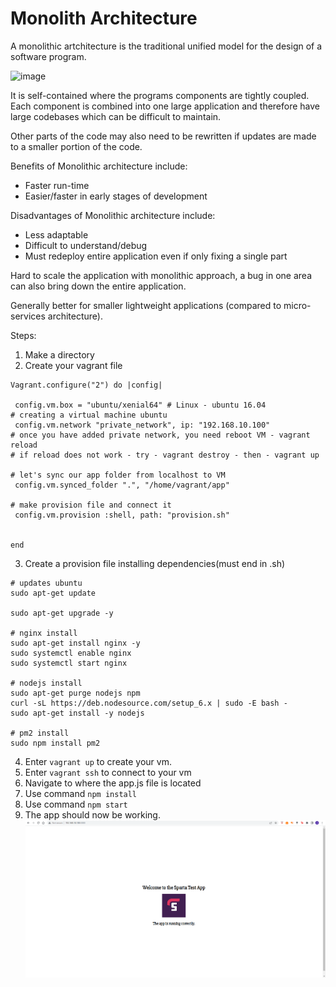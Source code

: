 # Monolith Architecture 

A monolithic artchitecture is the traditional unified model for the design of a software program.

![image](https://user-images.githubusercontent.com/110126036/184668623-8d09484c-d224-46a2-9be8-e03a50f9c142.png)

It is self-contained where the programs components are tightly coupled. Each component is combined into one large application and therefore have large codebases which can be difficult to maintain. 

Other parts of the code may also need to be rewritten if updates are made to a smaller portion of the code.

Benefits of Monolithic architecture include:

- Faster run-time
- Easier/faster in early stages of development

Disadvantages of Monolithic architecture include:

- Less adaptable
- Difficult to understand/debug
- Must redeploy entire application even if only fixing a single part
  
Hard to scale the application with monolithic approach, a bug in one area can also bring down the entire application.

Generally better for  smaller lightweight applications (compared to micro-services architecture).

Steps:

1. Make a directory 
2. Create your vagrant file
```
Vagrant.configure("2") do |config|

 config.vm.box = "ubuntu/xenial64" # Linux - ubuntu 16.04
# creating a virtual machine ubuntu 
 config.vm.network "private_network", ip: "192.168.10.100"
# once you have added private network, you need reboot VM - vagrant reload
# if reload does not work - try - vagrant destroy - then - vagrant up 

# let's sync our app folder from localhost to VM
 config.vm.synced_folder ".", "/home/vagrant/app"  

# make provision file and connect it
 config.vm.provision :shell, path: "provision.sh"


end
```
3. Create a provision file installing dependencies(must end in .sh)
```
# updates ubuntu
sudo apt-get update

sudo apt-get upgrade -y

# nginx install
sudo apt-get install nginx -y
sudo systemctl enable nginx
sudo systemctl start nginx

# nodejs install
sudo apt-get purge nodejs npm
curl -sL https://deb.nodesource.com/setup_6.x | sudo -E bash -
sudo apt-get install -y nodejs

# pm2 install
sudo npm install pm2
```
4. Enter `vagrant up` to create your vm.
5. Enter `vagrant ssh` to connect to your vm
6. Navigate to where the app.js file is located
7. Use command `npm install` 
8. Use command `npm start`
9. The app should now be working. 
![](app_working.PNG)
